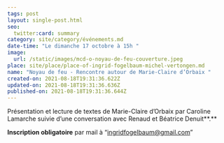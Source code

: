 ```yaml
---
tags: post
layout: single-post.html
seo:
  twitter:card: summary
category: site/category/événements.md
date-time: "Le dimanche 17 octobre à 15h "
image:
  url: /static/images/mcd-o-noyau-de-feu-couverture.jpeg
place: site/place/place-of-ingrid-fogelbaum-michel-vertongen.md
name: "Noyau de feu - Rencontre autour de Marie-Claire d’Orbaix "
created-on: 2021-08-18T19:31:36.622Z
updated-on: 2021-08-18T19:31:36.636Z
published-on: 2021-08-18T19:31:36.644Z
---
```

Présentation et lecture de textes de Marie-Claire d’Orbaix par Caroline Lamarche suivie d’une conversation avec Renaud et Béatrice Denuit**.** 

**Inscription obligatoire** par mail à “ingridfogelbaum@gmail.com”